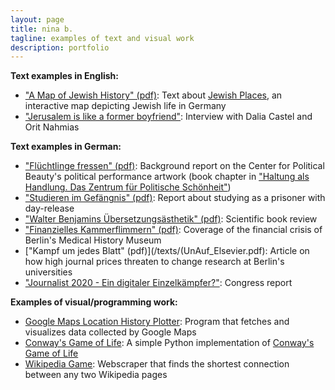 ```yaml
---
layout: page
title: nina b.
tagline: examples of text and visual work
description: portfolio
---
```


**Text examples in English:**

- ["A Map of Jewish History" (pdf)](/texts/JMB_Journal_Jewish_Places.pdf): Text about [Jewish Places](https://www.jewish-places.de/), an interactive map depicting Jewish life in Germany  
- ["Jerusalem is like a former boyfriend"](https://www.jmberlin.de/blog-en/2018/02/jerusalem-is-like-a-former-boyfriend/): Interview with Dalia Castel and Orit Nahmias

**Text examples in German:**
- ["Flüchtlinge fressen" (pdf)](/texts/ZPS_Hintergrundbericht_Fluechtlinge_fressen.pdf): Background report on the Center for Political Beauty's political performance artwork (book chapter in ["Haltung als Handlung. Das Zentrum für Politische Schönheit"](http://editionmetzel.de/buecher/haltung-als-handlung-das-zentrum-fuer-politische-schoenheit.html))
- ["Studieren im Gefängnis" (pdf)](/texts/UnAuf_Studieren_im_Gefaengnis.pdf): Report about studying as a prisoner with day-release
- ["Walter Benjamins Übersetzungsästhetik" (pdf)](/texts/ZfGerm_Benjamin.pdf): Scientific book review
- ["Finanzielles Kammerflimmern" (pdf)](/texts/UnAuf_Medizinhistorisches_Museum.pdf): Coverage of the financial crisis of Berlin's Medical History Museum
- ["Kampf um jedes Blatt" (pdf)](/texts/(UnAuf_Elsevier.pdf): Article on how high journal prices threaten to change research at Berlin's universities
- ["Journalist 2020 - Ein digitaler Einzelkämpfer?"](http://www.unauf.de/2013/2512/): Congress report

**Examples of visual/programming work:**
- [Google Maps Location History Plotter](https://github.com/chaseinstead/google-maps-plot-on-worldmap): Program that fetches and visualizes data collected by Google Maps
- [Conway's Game of Life](https://github.com/chaseinstead/conway-s-game-of-life): A simple Python implementation of [Conway's Game of Life](https://en.wikipedia.org/wiki/Conway%27s_Game_of_Life)
- [Wikipedia Game](https://github.com/chaseinstead/wikipedia-game): Webscraper that finds the shortest connection between any two Wikipedia pages
